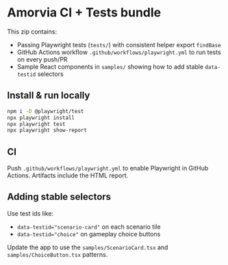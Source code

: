 # Amorvia CI + Tests bundle

This zip contains:
- Passing Playwright tests (`tests/`) with consistent helper export `findBase`
- GitHub Actions workflow `.github/workflows/playwright.yml` to run tests on every push/PR
- Sample React components in `samples/` showing how to add stable `data-testid` selectors

## Install & run locally
```bash
npm i -D @playwright/test
npx playwright install
npx playwright test
npx playwright show-report
```

## CI
Push `.github/workflows/playwright.yml` to enable Playwright in GitHub Actions.
Artifacts include the HTML report.

## Adding stable selectors
Use test ids like:
- `data-testid="scenario-card"` on each scenario tile
- `data-testid="choice"` on gameplay choice buttons

Update the app to use the `samples/ScenarioCard.tsx` and `samples/ChoiceButton.tsx` patterns.
